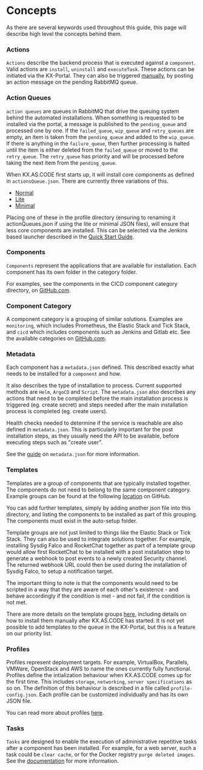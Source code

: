 # Concepts

As there are several keywords used throughout this guide, this page will describe high level the concepts behind them.


### Actions

`Actions` describe the backend process that is executed against a `component`. Valid actions are `install`, `uninstall` and `executeTask`.
These actions can be initiated via the KX-Portal. They can also be triggered [manually](../../Deployment/Manual-Provisioning/), by posting an action message on the pending RabbitMQ queue.


### Action Queues

`action queues` are queues in RabbitMQ that drive the queuing system behind the automated installations. When something is requested to be installed via the portal, a message is published to the `pending_queue` and processed one by one. If the `failed_queue`, `wip_queue` and `retry_queues` are empty, an item is taken from the `pending_queue` and added to the `wip_queue`.
If there is anything in the `failure_queue`, then further processing is halted until the item is either deleted from the `failed_queue` or moved to the `retry_queue`.
The `retry_queue` has priority and will be processed before taking the next item from the `pending_queue`.

When KX.AS.CODE first starts up, it will install core components as defined in `actionsQueue.json`.
There are currently three variations of this.

- [Normal](https://github.com/Accenture/kx.as.code/blob/main/auto-setup/actionQueues.json)
- [Lite](https://github.com/Accenture/kx.as.code/blob/main/auto-setup/actionQueues.json_lite)
- [Minimal](https://github.com/Accenture/kx.as.code/blob/main/auto-setup/actionQueues.json_minimal)

Placing one of these in the profile directory (ensuring to renaming it actionQueues.json if using the lite or minimal JSON files), will ensure that less core components are installed. This can be selected via the Jenkins based launcher described in the [Quick Start Guide](http://localhost:8000/Quick-Start-Guide/).


### Components

`Components` represent the applications that are available for installation. Each component has its own folder in the category folder.

For examples, see the components in the CICD component category directory, on [GitHub.com](https://github.com/Accenture/kx.as.code/tree/main/auto-setup/cicd).


### Component Category

A component category is a grouping of similar solutions. Examples are `monitoring`, which includes Prometheus, the Elastic Stack and Tick Stack, and `cicd` which includes components such as Jenkins and Gitlab etc.
See the available categories on [GitHub.com](https://github.com/Accenture/kx.as.code/tree/main/auto-setup).

### Metadata

Each component has a `metadata.json` defined. This described exactly what needs to be installed for a `component` and how.

It also describes the type of installation to process. Current supported methods are `Helm`, `ArgoCD` and `Script`.
The `metadata.json` also describes any actions that need to be completed before the main installation process is triggered (eg. create secret) and steps needed after the main installation process is completed (eg. create users).

Health checks needed to determine if the service is reachable are also defined in `metadata.json`. This is particularly important for the post installation steps, as they usually need the API to be available, before executing steps such as "create user".

See the [guide](../../Development/Solution-Metadata/) on `metadata.json` for more information.

### Templates

Templates are a group of components that are typically installed together. The components do not need to belong to the same component category.
Example groups can be found at the following [location](https://github.com/Accenture/kx.as.code/tree/main/templates) on GitHub.

You can add further templates, simply by adding another json file into this directory, and listing the components to be installed as part of this grouping.
The components must exist in the auto-setup folder.

Template groups are not just limited to things like the Elastic Stack or Tick Stack. They can also be used to integrate solutions together. For example, installing Sysdig Falco and RocketChat together as part of a template group would allow first RocketChat to be installed with a post installation step to generate a webhook to post events to a newly created Security channel. The returned webhook URL could then be used during the installation of Sysdig Falco, to setup a notification target.

The important thing to note is that the components would need to be scripted in a way that they are aware of each other's existence - and behave accordingly if the condition is met - and not fail, if the condition is not met.

There are more details on the template groups [here](../../Deployment/Provisioning-Templates/), including details on how to install them manually after KX.AS.CODE has started. It is not yet possible to add templates to the queue in the KX-Portal, but this is a feature on our priority list.

### Profiles

Profiles represent deployment targets. For example, VirtualBox, Parallels, VMWare, OpenStack and AWS to name the ones currently fully functional.
Profiles define the intialization behaviour when KX.AS.CODE comes up for the first time. This includes `storage`, `networking`, `server specifications` as so on.
The definition of this behaviour is described in a file called `profile-config.json`. Each profile can be customized individually and has its own JSON file.

You can read more about profiles [here](../../Deployment/Deployment-Profiles/).



### Tasks

`Tasks` are designed to enable the execution of administrative repetitive tasks after a component has been installed. For example, for a web server, such a task could be `clear cache`, or for the Docker registry `purge deleted images`.
See the [documentation](../../Overview/Task-Executions/) for more information.
